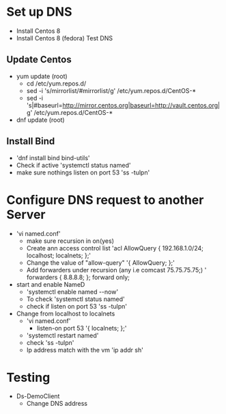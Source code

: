 # Set up DNS
- Install Centos 8
- Install Centos 8 (fedora) Test DNS
## Update Centos 
- yum update (root)
    - cd /etc/yum.repos.d/
    - sed -i 's/mirrorlist/#mirrorlist/g' /etc/yum.repos.d/CentOS-*
    - sed -i 's|#baseurl=http://mirror.centos.org|baseurl=http://vault.centos.org|g' /etc/yum.repos.d/CentOS-*
- dnf update (root)
## Install Bind
- 'dnf install bind bind-utils'
- Check if active 'systemctl status named'
- make sure nothings listen on port 53 'ss -tulpn'
# Configure DNS request to another Server
- 'vi named.conf'
    - make sure recursion in on(yes)
    - Create ann access control list 'acl AllowQuery {
        192.168.1.0/24;
        localhost;
        localnets;
    };'
    - Change the value of "allow-query" '{ AllowQuery; };'
    - Add forwarders under recursion (any i.e comcast 75.75.75.75;) ' forwarders {
                8.8.8.8;
        };
        forward only;
- start and enable NameD
    - 'systemctl enable named --now'
    - To check 'systemctl status named'
    - check if listen on port 53 'ss -tulpn'
- Change from localhost to localnets
    - 'vi named.conf'
        - listen-on port 53 '{ localnets; };'
    - 'systemctl restart named'
    - check 'ss -tulpn'
    - Ip address match with the vm 'ip addr sh'
# Testing
- Ds-DemoClient
    - Change DNS address